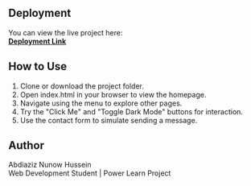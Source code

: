 ## Deployment  
You can view the live project here:  
**[Deployment Link](https://plp-webtechnologies.github.io/feb-2025-final-project-and-deployment-Finance2025/)**

## How to Use
1. Clone or download the project folder.
2. Open index.html in your browser to view the homepage.
3. Navigate using the menu to explore other pages.
4. Try the "Click Me" and "Toggle Dark Mode" buttons for interaction.
5. Use the contact form to simulate sending a message.

## Author
Abdiaziz Nunow Hussein  
Web Development Student | Power Learn Project
